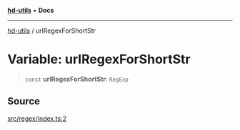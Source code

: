 [**hd-utils**](../README.md) • **Docs**

***

[hd-utils](../globals.md) / urlRegexForShortStr

# Variable: urlRegexForShortStr

> `const` **urlRegexForShortStr**: `RegExp`

## Source

[src/regex/index.ts:2](https://github.com/AhmadHddad/h-utils/blob/b1dfa95e218c9605f39fc234662ef50e62fadcb8/src/regex/index.ts#L2)
